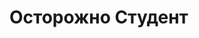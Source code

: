 <!DOCTYPE html>
<html>
<head>
  <style>
    @keyframes fadeIn {
      0% { opacity: 0; }
      100% { opacity: 1; }
    }
  </style>
</head>
<body>
  <h1><span class="animated-text">Осторожно</span> <span class="animated-text">Студент</span></h1>
</body>
</html>

